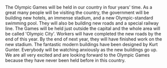 The Olympic Games will be held in our country in four years' time. As a great many people will be visiting the country, the government will be building new hotels, an immense stadium, and a new Olympic-standard swimming pool. They will also be building new roads and a special railway line. The Games will be held just outside the capital and the whole area will be called 'Olympic City'. Workers will have completed the new roads by the end of this year. By the end of next year, they will have finished work on the new stadium. The fantastic modern buildings have been designed by Kurt Gunter. Everybody will be watching anxiously as the new buildings go up. We are all very excited and are looking forward to the Olympic Games because they have never been held before in this country.



